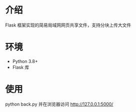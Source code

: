 # 介绍
Flask 框架实现的简易局域网网页共享文件，支持分块上传大文件

# 环境
- Python 3.8+
- Flask 库

# 使用
python back.py 并在浏览器访问 http://127.0.0.1:5000/
